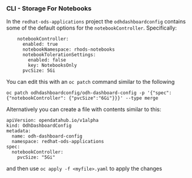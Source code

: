 ### CLI - Storage For Notebooks

In the `redhat-ods-applications` project the `odhdashboardconfig` contains some of the default options for the `notebookController`. Specifically:

```
    notebookController:
      enabled: true
      notebookNamespace: rhods-notebooks
      notebookTolerationSettings:
        enabled: false
        key: NotebooksOnly
      pvcSize: 5Gi
```

You can edit this with an `oc patch` command similar to the following

```
oc patch odhdashboardconfig/odh-dashboard-config -p '{"spec":{"notebookController": {"pvcSize":"6Gi"}}}' --type merge
```

Alternatively you can create a file with contents similar to this:

```
apiVersion: opendatahub.io/v1alpha
kind: OdhDashboardConfig
metadata:
  name: odh-dashboard-config
  namespace: redhat-ods-applications
spec:
  notebookController:
    pvcSize: "5Gi"
```

and then use `oc apply -f <myfile>.yaml` to apply the changes
